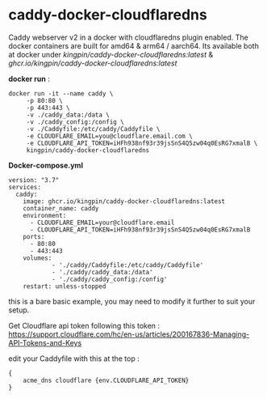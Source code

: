 
# caddy-docker-cloudflaredns
Caddy webserver v2 in a docker with cloudflaredns plugin enabled. 
The docker containers are built for amd64 & arm64 / aarch64. 
Its available both at docker under *kingpin/caddy-docker-cloudflaredns:latest* & *ghcr.io/kingpin/caddy-docker-cloudflaredns:latest*

**docker run** : 

    docker run -it --name caddy \
         -p 80:80 \
         -p 443:443 \
         -v ./caddy_data:/data \
         -v ./caddy_config:/config \
         -v ./Caddyfile:/etc/caddy/Caddyfile \
         -e CLOUDFLARE_EMAIL=you@cloudflare.email.com \
         -e CLOUDFLARE_API_TOKEN=iHFh938nf93r39jsSnS4Q5zw04q0EsRG7xmalB \
         kingpin/caddy-docker-cloudflaredns

**Docker-compose.yml**

    version: "3.7"
    services:
      caddy:
        image: ghcr.io/kingpin/caddy-docker-cloudflaredns:latest
        container_name: caddy
        environment:
          - CLOUDFLARE_EMAIL=your@cloudflare.email
          - CLOUDFLARE_API_TOKEN=iHFh938nf93r39jsSnS4Q5zw04q0EsRG7xmalB
        ports:
          - 80:80
          - 443:443
        volumes:
                - './caddy/Caddyfile:/etc/caddy/Caddyfile'
                - './caddy/caddy_data:/data'
                - './caddy/caddy_config:/config'
        restart: unless-stopped


this is a bare basic example, you may need to modify it further to suit your setup. 

Get Cloudflare api token following this token : https://support.cloudflare.com/hc/en-us/articles/200167836-Managing-API-Tokens-and-Keys

edit your Caddyfile with this at the top : 

    { 
        acme_dns cloudflare {env.CLOUDFLARE_API_TOKEN} 
    }
